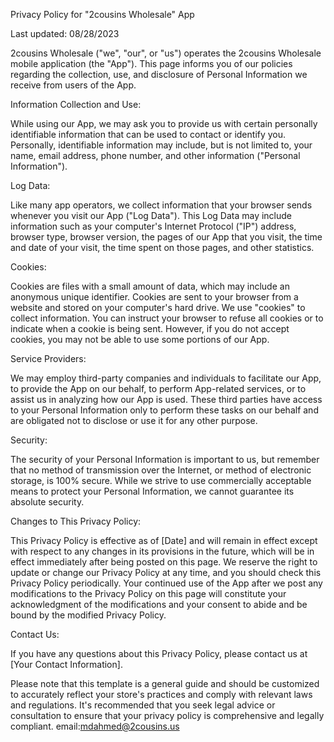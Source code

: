 Privacy Policy for "2cousins Wholesale" App

Last updated: 08/28/2023

2cousins Wholesale ("we", "our", or "us") operates the 2cousins Wholesale mobile application (the "App"). This page informs you of our policies regarding the collection, use, and disclosure of Personal Information we receive from users of the App.

Information Collection and Use:

While using our App, we may ask you to provide us with certain personally identifiable information that can be used to contact or identify you. Personally, identifiable information may include, but is not limited to, your name, email address, phone number, and other information ("Personal Information").

Log Data:

Like many app operators, we collect information that your browser sends whenever you visit our App ("Log Data"). This Log Data may include information such as your computer's Internet Protocol ("IP") address, browser type, browser version, the pages of our App that you visit, the time and date of your visit, the time spent on those pages, and other statistics.

Cookies:

Cookies are files with a small amount of data, which may include an anonymous unique identifier. Cookies are sent to your browser from a website and stored on your computer's hard drive. We use "cookies" to collect information. You can instruct your browser to refuse all cookies or to indicate when a cookie is being sent. However, if you do not accept cookies, you may not be able to use some portions of our App.

Service Providers:

We may employ third-party companies and individuals to facilitate our App, to provide the App on our behalf, to perform App-related services, or to assist us in analyzing how our App is used. These third parties have access to your Personal Information only to perform these tasks on our behalf and are obligated not to disclose or use it for any other purpose.

Security:

The security of your Personal Information is important to us, but remember that no method of transmission over the Internet, or method of electronic storage, is 100% secure. While we strive to use commercially acceptable means to protect your Personal Information, we cannot guarantee its absolute security.

Changes to This Privacy Policy:

This Privacy Policy is effective as of [Date] and will remain in effect except with respect to any changes in its provisions in the future, which will be in effect immediately after being posted on this page. We reserve the right to update or change our Privacy Policy at any time, and you should check this Privacy Policy periodically. Your continued use of the App after we post any modifications to the Privacy Policy on this page will constitute your acknowledgment of the modifications and your consent to abide and be bound by the modified Privacy Policy.

Contact Us:

If you have any questions about this Privacy Policy, please contact us at [Your Contact Information].

Please note that this template is a general guide and should be customized to accurately reflect your store's practices and comply with relevant laws and regulations. It's recommended that you seek legal advice or consultation to ensure that your privacy policy is comprehensive and legally compliant.
email:mdahmed@2cousins.us
